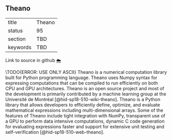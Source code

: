 ## Theano


|          |        |
| -------- | ------ |
| title    | Theano |
| status   | 95     |
| section  | TBD    |
| keywords | TBD    |

Link to source in github [:cloud:](https://github.com/cloudmesh/technologies/blob/master/chapters/incomming/abstract-theano.md)



\TODO{ERROR: USE ONLY ASCII}
Theano is a numerical computation library built for Python programming
language. Theano uses Numpy syntax for expressing computations that can
be compiled to run efficiently on both CPU and GPU architectures. Theano
is an open source project and most of the development is primarily
contributed by a machine learning group at the Université de
Montréal [@hid-sp18-510-wiki-theano]. Theano is a Python library that
allows developers to efficiently define, optimize, and evaluate
mathematical expressions including multi-dimensional arrays. Some of the
features of Theano include tight integration with NumPy, transparent use
of a GPU to perform data intensive computations, dynamic C code
generation for evaluating expressions faster and support for extensive
unit testing and self-verification [@hid-sp18-510-web-theano].
